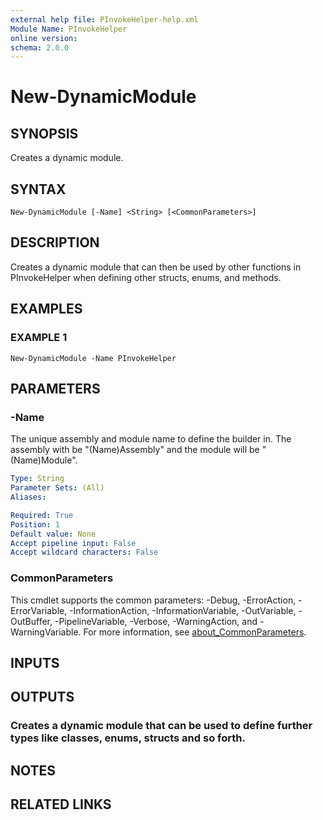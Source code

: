 ```yaml
---
external help file: PInvokeHelper-help.xml
Module Name: PInvokeHelper
online version:
schema: 2.0.0
---
```


# New-DynamicModule

## SYNOPSIS
Creates a dynamic module.

## SYNTAX

```
New-DynamicModule [-Name] <String> [<CommonParameters>]
```

## DESCRIPTION
Creates a dynamic module that can then be used by other functions in PInvokeHelper when defining other structs,
enums, and methods.

## EXAMPLES

### EXAMPLE 1
```
New-DynamicModule -Name PInvokeHelper
```

## PARAMETERS

### -Name
The unique assembly and module name to define the builder in.
The assembly with be "$($Name)Assembly" and the
module will be "$($Name)Module".

```yaml
Type: String
Parameter Sets: (All)
Aliases:

Required: True
Position: 1
Default value: None
Accept pipeline input: False
Accept wildcard characters: False
```

### CommonParameters
This cmdlet supports the common parameters: -Debug, -ErrorAction, -ErrorVariable, -InformationAction, -InformationVariable, -OutVariable, -OutBuffer, -PipelineVariable, -Verbose, -WarningAction, and -WarningVariable. For more information, see [about_CommonParameters](http://go.microsoft.com/fwlink/?LinkID=113216).

## INPUTS

## OUTPUTS

### Creates a dynamic module that can be used to define further types like classes, enums, structs and so forth.
## NOTES

## RELATED LINKS
